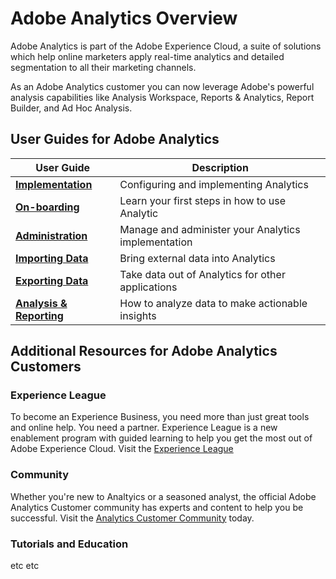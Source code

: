 # Adobe Analytics Overview

Adobe Analytics is part of the Adobe Experience Cloud, a suite of solutions which help online marketers apply real-time analytics and detailed segmentation to all their marketing channels.

As an Adobe Analytics customer you can now leverage Adobe's powerful analysis capabilities like Analysis Workspace, Reports & Analytics, Report Builder, and Ad Hoc Analysis.

## User Guides for Adobe Analytics

| User Guide           | Description                                         |
|----------------------|-----------------------------------------------------|
| [**Implementation**]()       | Configuring and implementing Analytics              |
| [**On-boarding**]()          | Learn your first steps in how to use Analytic       |
| [**Administration**]()       | Manage and administer your Analytics implementation |
| [**Importing Data**]()       | Bring external data into Analytics                  |
| [**Exporting Data**]()       | Take data out of Analytics for other applications   |
| [**Analysis & Reporting**]() | How to analyze data to make actionable insights     |

## Additional Resources for Adobe Analytics Customers

### Experience League

To become an Experience Business, you need more than just great tools and online help. You need a partner. Experience League is a new enablement program with guided learning to help you get the most out of Adobe Experience Cloud. Visit the [Experience League](https://landing.adobe.com/experience-league/)

### Community

Whether you're new to Analtyics or a seasoned analyst, the official Adobe Analytics Customer community has experts and content to help you be successful. Visit the [Analytics Customer Community](https://forums.adobe.com/community/experience-cloud/analytics-cloud/analytics) today.

### Tutorials and Education

etc etc

